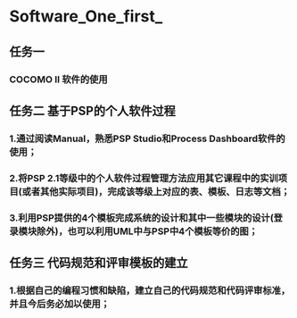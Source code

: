 # Software_One_first_
## 任务一<br>
### COCOMO II 软件的使用<br>
## 任务二 基于PSP的个人软件过程 <br>
### 1.通过阅读Manual，熟悉PSP Studio和Process Dashboard软件的使用；<br>
### 2.将PSP 2.1等级中的个人软件过程管理方法应用其它课程中的实训项目(或者其他实际项目)，完成该等级上对应的表、模板、日志等文档；<br>
### 3.利用PSP提供的4个模板完成系统的设计和其中一些模块的设计(登录模块除外)，也可以利用UML中与PSP中4个模板等价的图；<br>
## 任务三  代码规范和评审模板的建立<br>
### 1.根据自己的编程习惯和缺陷，建立自己的代码规范和代码评审标准，并且今后务必加以使用；<br>
